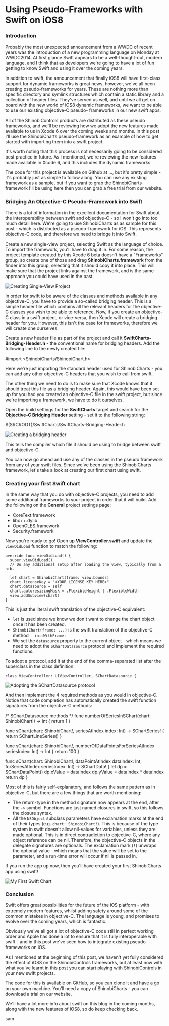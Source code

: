# Using Pseudo-Frameworks with Swift on iOS8

### Introduction

Probably the most unexpected announcement from a WWDC of recent years was the
introduction of a new programming language on Monday at WWDC2014. At first
glance Swift appears to be a well-thought-out, modern language, and I think that
as developers we're going to have a lot of fun getting to know Swift and using
it over the coming years.

In addition to swift, the announcement that finally iOS8 will have first-class
support for dynamic frameworks is great news, however, we've all been creating
pseudo-frameworks for years. These are nothing more than specific directory and
symlink structures which contain a static library and a collection of header files.
They've served us well, and until we all get on board with the new world of iOS8
dynamic frameworks, we want to be able to use our existing objective-C pseudo-
frameworks in our new swift apps.

All of the ShinobiControls products are distributed as these pseudo frameworks,
and we'll be reviewing how we adopt the new features made available to us in
Xcode 6 over the coming weeks and months. In this post I'll use the ShinobiCharts
pseudo-framework as an example of how to get started with importing them into a
swift project.

It's worth noting that this process is not necessarily going to be considered
best practice in future. As I mentioned, we're reviewing the new features made
available in Xcode 6, and this includes the dynamic frameworks.

The code for this project is available on Github at ..., but it's pretty simple -
it's probably just as simple to follow along. You can use any existing framework
as a sample, but if you want to grab the ShinobiCharts framework I'll be using here
then you can grab a free trial from our website.


### Bridging An Objective-C Pseudo-Framework into Swift

There is a lot of information in the excellent documentation for Swift about
the interoperability between swift and objective-C - so I won't go into too much
detail here. We're going to use ShinobiCharts as as sample for this post - which
is distributed as a pseudo-framework for iOS. This represents objective-C code,
and therefore we need to bridge it into Swift.

Create a new single-view project, selecting Swift as the language of choice. To
import the framework, you'll have to drag it in. For some reason, the project
template created by this Xcode 6 beta doesn't have a "Frameworks" group, so create
one of those and drag __ShinobiCharts.framework__ from the finder into this group,
selecting that it should copy it into place. This will make sure that the project
links against the framework, and is the same approach you could have used in the
past.

![Creating Single-View Project](assets/project-creation.png)

In order for swift to be aware of the classes and methods available in any
objective-C, you have to provide a so-called bridging header. This is a simple
header file which contains all the relevant headers for the objective-C classes
you wish to be able to reference. Now, if you create an objective-C class in a
swift project, or vice-versa, then Xcode will create a bridging header for you.
However, this isn't the case for frameworks, therefore we will create one
ourselves.

Create a new header file as part of the project and call it 
__SwiftCharts-Bridging-Header.h__ - the conventional name for bridging headers.
Add the following line to the newly created file:

  #import <ShinobiCharts/ShinobiChart.h>

Here we're just importing the standard header used for ShinobiCharts - you can
add any other objective-C headers that you wish to call from swift.

The other thing we need to do is to make sure that Xcode knows that it should
treat this file as a bridging header. Again, this would have been set up for you
had you created an objective-C file in the swift project, but since we're importing
a framework, we have to do it ourselves.

Open the build settings for the __SwiftCharts__ target and search for the 
__Objective-C Bridging Header__ setting - set it to the following string:

  $(SRCROOT)/SwiftCharts/SwiftCharts-Bridging-Header.h

![Creating a bridging header](assets/setting-bridging-header.png)

This tells the compiler which file it should be using to bridge between swift
and objective-C.

You can now go ahead and use any of the classes in the pseudo framework from any
of your swift files. Since we've been using the ShinobiCharts framework, let's
take a look at creating our first chart using swift.


### Creating your first Swift chart

In the same way that you do with objective-C projects, you need to add some
additional frameworks to your project in order that it will build. Add the
following on the __General__ project settings page:

- CoreText.framework
- libc++.dylib
- OpenGLES.framework
- Security.framework

Now you're ready to go! Open up __ViewController.swift__ and update the 
`viewDidLoad` function to match the following:

    override func viewDidLoad() {
      super.viewDidLoad()
      // Do any additional setup after loading the view, typically from a nib.
      
      let chart = ShinobiChart(frame: view.bounds)
      chart.licenseKey = "<YOUR LICENSE KEY HERE>"
      chart.datasource = self
      chart.autoresizingMask = .FlexibleHeight | .FlexibleWidth
      view.addSubview(chart)
    }

This is just the literal swift translation of the objective-C equivalent:

- `let` is used since we know we don't want to change the chart object once it
has been created.
- `ShinobiChart(frame: ...)` is the swift translation of the objective-C method
`- initWithFrame:`
- We set the `datasource` property to the current object - which means we need
to adopt the `SChartDatasource` protocol and implement the required functions.

To adopt a protocol, add it at the end of the comma-separated list after the
superclass in the class definition:

    class ViewController: UIViewController, SChartDatasource {

![Adopting the SChartDatasource protocol](assets/adopting-protocol.png)

And then implement the 4 required methods as you would in objective-C. Notice that
code completion has automatically created the swift function signatures from the
objective-C methods:

  /* SChartDatasource methods */
  func numberOfSeriesInSChart(chart: ShinobiChart!) -> Int {
    return 1
  }
    
  func sChart(chart: ShinobiChart!, seriesAtIndex index: Int) -> SChartSeries! {
    return SChartLineSeries()
  }
    
  func sChart(chart: ShinobiChart!, numberOfDataPointsForSeriesAtIndex seriesIndex: Int) -> Int {
    return 100
  }
    
  func sChart(chart: ShinobiChart!, dataPointAtIndex dataIndex: Int, forSeriesAtIndex seriesIndex: Int) -> SChartData! {
    let dp = SChartDataPoint()
    dp.xValue = dataIndex
    dp.yValue = dataIndex * dataIndex
    return dp
  }

Most of this is fairly self-explanatory, and follows the same pattern as in objective-C,
but there are a few things that are worth mentioning:

- The return-type in the method signature now appears at the end, after the `->`
symbol. Functions are just named closures in swift, so this follows the closure
syntax.
- All the `NSObject` subclass parameters have exclamation marks at the end of their
types (e.g. `chart: ShinobiChart!`). This is because of the type system in swift
doesn't allow nil-values for variables, unless they are made optional. This is
in direct contradiction to objective-C, where any object reference can be nil.
Therefore, the objective-C objects in the delegate signatures are optionals. The
exclamation mark (`!`) unwraps the optional value - which means that the value will be
set to the parameter, and a run-time error will occur if nil is passed in.

If you run the app up now, then you'll have created your first ShinobiCharts app
using swift!

![My First Swift Chart](assets/my-first-swift-chart.png)


### Conclusion

Swift offers great possibilities for the future of the iOS platform - with
extremely modern features, whilst adding safety around some of the common mistakes
in objective-C. The language is young, and promises to evolve over the coming years,
which is fantastic.

Obviously we've all got a lot of objective-C code still in perfect working order
and Apple has done a lot to ensure that it is fully interoperable with swift - and
in this post we've seen how to integrate existing pseudo-frameworks on iOS.

As I mentioned at the beginning of this post, we haven't yet fully considered the
effect of iOS8 on the ShinobiControls frameworks, but at least now with what you've
learnt in this post you can start playing with ShinobiControls in your new swift
projects.

The code for this is available on GitHub, so you can clone it and have a go on
your own machine. You'll need a copy of ShinobiCharts - you can download a trial
on our website.

We'll have a lot more info about swift on this blog in the coming months, along
with the new features of iOS8, so do keep checking back.

sam